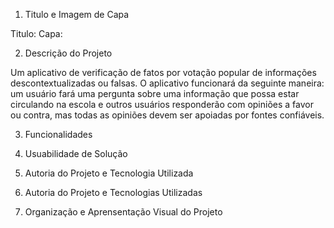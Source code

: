 1. Titulo e Imagem de Capa

Titulo:
Capa:

2. Descrição do Projeto

Um aplicativo de verificação de fatos por votação popular de informações descontextualizadas ou falsas. O aplicativo funcionará da seguinte maneira: 
um usuário fará uma pergunta sobre uma informação que possa estar circulando na escola e outros usuários responderão com opiniões a favor ou contra, 
mas todas as opiniões devem ser apoiadas por fontes confiáveis.

3. Funcionalidades

4. Usuabilidade de Solução

5. Autoria do Projeto e Tecnologia Utilizada

6. Autoria do Projeto e Tecnologias Utilizadas 

7. Organização e Aprensentação Visual do Projeto
